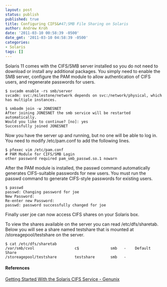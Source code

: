 ```yaml
---
layout: post
status: publish
published: true
title: Configuring CIFS&#47;SMB File Sharing on Solaris
author: Andrew Kroh
date: '2011-03-10 00:58:39 -0500'
date_gmt: '2011-03-10 04:58:39 -0500'
categories:
- Solaris
tags: []
---
```

Solaris 11 comes with the CIFS/SMB server installed so you do not need to
download or install any additional packages. You simply need to enable the SMB
server, configure the PAM module to allow authentication of CIFS users, and
regenerate passwords for users.

```
$ svcadm enable -rs smb/server  
svcadm: svc:/milestone/network depends on svc:/network/physical, which has multiple instances.

$ smbadm join -w JONESNET  
After joining JONESNET the smb service will be restarted automatically.  
Would you like to continue? [no]: yes  
Successfully joined JONESNET
```

Now you have the server up and running, but no one will be able to log in. You
need to modify /etc/pam.conf to add the following lines.

```
$ pfexec vim /etc/pam.conf  
# PAM Module for CIFS/SMB Login  
other password required pam_smb_passwd.so.1 nowarn
```

After the PAM module is installed, the passwd command automatically generates
CIFS-suitable passwords for new users. You must run the passwd command to
generate CIFS-style passwords for existing users.

```
$ passwd  
passwd: Changing password for joe  
New Password:  
Re-enter new Password:  
passwd: password successfully changed for joe
```

Finally user joe can now access CIFS shares on your Solaris box.

To view the shares available on the server you can read /etc/dfs/sharetab. Below
you will see a share named testshare that is mounted at /storeagepool/testshare
on the server.

```
$ cat /etc/dfs/sharetab  
/var/smb/cvol                  c$              smb   -    Default Share  
/storeagepool/testshare        testshare       smb   -  
```

#### References

[Getting Started With the Solaris CIFS Service -
Genunix](http://wiki.genunix.org:8080/wiki/index.php/Getting_Started_With_the_Solaris_CIFS_Service)
